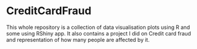 # CreditCardFraud

This whole repository is a collection of data visualisation plots using R and some using RShiny app. It also contains a project I did on Credit card fraud and representation of how many people are affected by it.

